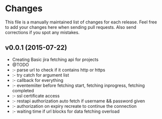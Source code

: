 # Changes

This file is a manually maintained list of changes for each release.
Feel free to add your changes here when sending pull requests.
Also send corrections if you spot any mistakes.

## v0.0.1 (2015-07-22)

* Creating Basic jira fetching api for projects
* @TODO
* :- parse url to check if it contains http or https
* :- try catch for argument list
* :- callback for everything
* :- eventemiiter before fetching start, fetching inprogress, fetching completed
* :- ssl certificate access
* :- restapi authorization auto fetch if username && password given
* :- authorization on expiry recreate to continue the connection
* :- waiting time if url blocks for data fetching overload
